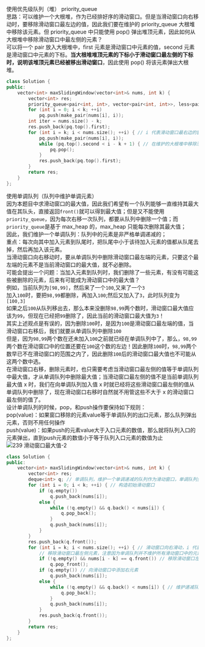 使用优先级队列（堆） priority_queue<Type>  
思路：可以维护一个大根堆，作为已经排好序的滑动窗口。但是当滑动窗口向右移动时，要移除滑动窗口最左边的值，因此我们要在维护的 priority_queue 大根堆中移除该元素。但 priority_queue 中只能使用 pop() 弹出堆顶元素，因此如何从大根堆中移除滑动窗口中最左侧的元素？  
可以将一个 pair 放入大根堆中，first 元素是滑动窗口中元素的值，second 元素是滑动窗口中元素的下标。**当大根堆堆顶元素的下标小于滑动窗口最左侧的下标时，说明该堆顶元素已经被移出滑动窗口**，因此使用 pop() 将该元素弹出大根堆。  
```cpp
class Solution {
public:
    vector<int> maxSlidingWindow(vector<int>& nums, int k) {
        vector<int> res;
        priority_queue<pair<int, int>, vector<pair<int, int>>, less<pair<int, int>>> pq;
        for (int i = 0; i < k; ++i)
            pq.push(make_pair(nums[i], i));
        int iter = nums.size() - k;
        res.push_back(pq.top().first);
        for (int i = k; i < nums.size(); ++i) { // i 代表滑动窗口最右边的窗口，一直遍历到最后一个元素
            pq.push(make_pair(nums[i], i));
            while (pq.top().second < i - k + 1) { // 在维护的大根堆中移除滑动窗口最左侧的值
                pq.pop();
            }
            res.push_back(pq.top().first);
        }
        return res;
    }
};
```

使用单调队列（队列中维护单调元素）  
因为本题目中求滑动窗口的最大值，因此我们希望有一个队列能够一直维持其最大值在其队头，直接返回`front()`就可以得到最大值；但是又不能使用`priority_queue`，因为每次右移一次队列，都要从队列中删除一个值；而`priority_queue`是基于 max_heap 的，max_heap 只能每次删除其最大值；  
因此，我们维护一个单调队列：队列中的元素是非严格单调递减的；  
重点：每次向其中加入元素到队尾时，把队尾中小于该待加入元素的值都从队尾去掉，然后再加入该元素。  
当滑动窗口向右移动时，要从单调队列中删除滑动窗口最左端的元素，只要这个最左端的元素不是当前滑动窗口的最大值，就不必删除。  
可能会提出一个问题：当加入元素到队列时，我们删除了一些元素，有没有可能这些被删除的元素，后来有可能成为滑动窗口中的最大值？  
例如，当前队列为`[98,99]`，然后来了一个`100`,又来了一个`3`  
加入`100`时，要把`98,99`都删除，再加入`100`;然后又加入了`3`，此时队列变为`[100,3]`  
如果之后`100`从队列移出去，那么本来没删除`98,99`两个数时，滑动窗口最大值应该为`99`，但现在已经把`99`删除了，因此当前的滑动窗口最大值为`3`！  
其实上述观点是有误的，因为删除`100`时，是因为`100`是滑动窗口最左端的值，当滑动窗口右移后，我们就要从单调队列中删除`100`  
但是，因为`98,99`两个数在还未加入`100`之前就已经在单调队列中了，那么，`98,99`两个数在滑动窗口中的位置还要在`100`这个数的左边！因此删除`100`时，`98,99`两个数早已不在滑动窗口的范围之内了，因此删除`100`后的滑动窗口最大值也不可能从这两个数中选。  
在滑动窗口右移，删除元素时，也只需要考虑当滑动窗口最左侧的值等于单调队列中最大值，才从单调队列中删除最大值；当滑动窗口最左侧的值不是当前单调队列最大值 x 时，我们在向单调队列加入值 x 时就已经将这些滑动窗口最左侧的值从单调队列中删除了，现在滑动窗口右移时自然就不用管这些不大于 x 的滑动窗口最左侧的值了。  
设计单调队列的时候，pop，和push操作要保持如下规则：  
pop(value)：如果窗口移除的元素value等于单调队列的出口元素，那么队列弹出元素，否则不用任何操作  
push(value)：如果push的元素value大于入口元素的数值，那么就将队列入口的元素弹出，直到push元素的数值小于等于队列入口元素的数值为止  
![239 滑动窗口最大值-2](https://user-images.githubusercontent.com/83362131/198886917-9f79c6da-a462-42c1-841c-741a29f0a561.gif)  
```cpp
class Solution {
public:
    vector<int> maxSlidingWindow(vector<int>& nums, int k) {
        vector<int> res;
        deque<int> q; // 单调队列，维护一个单调递减的队列作为滑动窗口，单调队列里并不保存所有滑动窗口中的值
        for (int i = 0; i < k; ++i) { // 构造初始滑动窗口
            if (q.empty()) 
                q.push_back(nums[i]);
            else {
                while (!q.empty() && q.back() < nums[i]) {
                    q.pop_back();
                }
                q.push_back(nums[i]);
            }
        }
        res.push_back(q.front());
        for (int i = k; i < nums.size(); ++i) { // 滑动窗口向右滑动，i 代表右窗口
            // 移除滑动窗口最左侧元素，注意因为单调队列并不维护所有滑动窗口中的元素，因此不一定会弹出单调队列中的元素
            if (!q.empty() && nums[i - k] == q.front()) // 移除滑动窗口左侧元素
                q.pop_front();
            if (q.empty()) // 向滑动窗口中添加右元素
                q.push_back(nums[i]);
            else {
                while (!q.empty() && q.back() < nums[i]) { // 维护递减队列，当待添加元素大于单调队列的入口元素，则一直 pop 入口元素，值到单调队列为空或
                    q.pop_back();
                }
                q.push_back(nums[i]);
            }
            res.push_back(q.front());
        }
        return res;
    }
};
```
